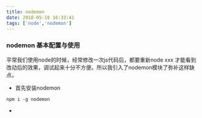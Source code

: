 ```yaml
---
title: nodemon
date: 2018-05-18 16:33:41
tags: ['node','nodemon']
---
```

### nodemon 基本配置与使用
平常我们使用node的时候，经常修改一次js代码后，都要重新node xxx 才能看到改动后的效果，调试起来十分不方便。所以我引入了nodemon模块了弥补这样缺点。
- 首先安装nodemon
```
npm i -g nodemon
``` 
-
<!-- more -->